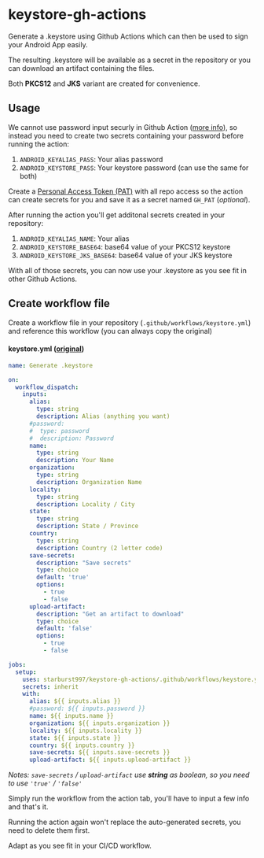 # keystore-gh-actions

Generate a .keystore using Github Actions which can then be used to sign your Android App easily.

The resulting .keystore will be available as a secret in the repository or you can download an artifact containing the files.

Both **PKCS12** and **JKS** variant are created for convenience.

## Usage

We cannot use password input securly in Github Action ([more info](https://github.com/orgs/community/discussions/12764)), so instead you need to create two secrets containing your password before running the action:

1. `ANDROID_KEYALIAS_PASS`: Your alias password
2. `ANDROID_KEYSTORE_PASS`: Your keystore password (can use the same for both)

Create a [Personal Access Token (PAT)](https://github.com/settings/tokens) with all repo access so the action can create secrets for you and save it as a secret named `GH_PAT` (*optional*).

After running the action you'll get additonal secrets created in your repository:

1. `ANDROID_KEYALIAS_NAME`: Your alias
2. `ANDROID_KEYSTORE_BASE64`: base64 value of your PKCS12 keystore
3. `ANDROID_KEYSTORE_JKS_BASE64`: base64 value of your JKS keystore

With all of those secrets, you can now use your .keystore as you see fit in other Github Actions.

## Create workflow file

Create a workflow file in your repository (`.github/workflows/keystore.yml`) and reference this workflow (you can always copy the original)

#### keystore.yml ([original](https://github.com/starburst997/keystore-gh-actions/blob/v1/.github/workflows/keystore.yml))
```yml
name: Generate .keystore

on:
  workflow_dispatch:
    inputs:
      alias:
        type: string
        description: Alias (anything you want)
      #password:
      #  type: password
      #  description: Password
      name:
        type: string
        description: Your Name
      organization:
        type: string
        description: Organization Name
      locality:
        type: string
        description: Locality / City
      state:
        type: string
        description: State / Province
      country:
        type: string
        description: Country (2 letter code)
      save-secrets:
        description: "Save secrets"
        type: choice
        default: 'true'
        options:
          - true
          - false
      upload-artifact:
        description: "Get an artifact to download"
        type: choice
        default: 'false'
        options:
          - true
          - false

jobs:
  setup:
    uses: starburst997/keystore-gh-actions/.github/workflows/keystore.yml@v1
    secrets: inherit
    with:
      alias: ${{ inputs.alias }}
      #password: ${{ inputs.password }}
      name: ${{ inputs.name }}
      organization: ${{ inputs.organization }}
      locality: ${{ inputs.locality }}
      state: ${{ inputs.state }}
      country: ${{ inputs.country }}
      save-secrets: ${{ inputs.save-secrets }}
      upload-artifact: ${{ inputs.upload-artifact }}
```

*Notes: `save-secrets` / `upload-artifact` use **string** as boolean, so you need to use `'true'` / `'false'`*

Simply run the workflow from the action tab, you'll have to input a few info and that's it.

Running the action again won't replace the auto-generated secrets, you need to delete them first.

Adapt as you see fit in your CI/CD workflow.